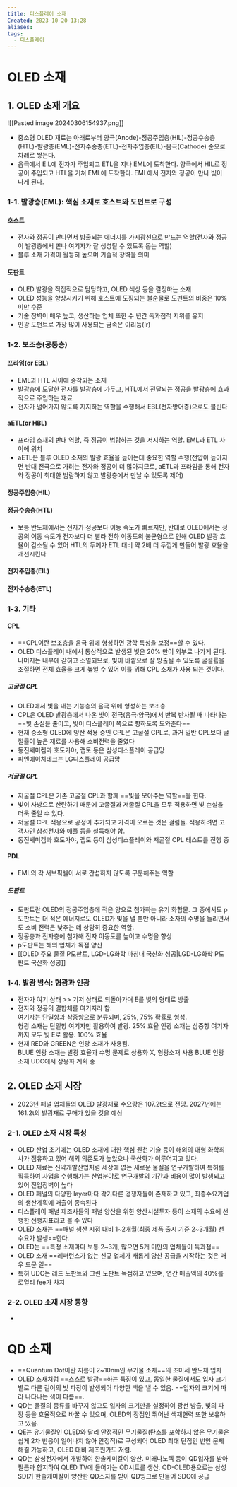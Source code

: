 ```yaml
---
title: 디스플레이 소재
Created: 2023-10-20 13:28
aliases: 
tags:
  - 디스플레이
---
```

# OLED 소재
## 1. OLED 소재 개요
![[Pasted image 20240306154937.png]]
- 중소형 OLED 재료는 아래로부터 양극(Anode)-정공주입층(HIL)-정공수송층(HTL)-발광층(EML)-전자수송층(ETL)-전자주입층(EIL)-음극(Cathode) 순으로 차례로 쌓는다.
- 음극에서 EIL에 전자가 주입되고 ETL을 지나 EML에 도착한다. 양극에서 HIL로 정공이 주입되고 HTL을 거쳐 EML에 도착한다. EML에서 전자와 정공이 만나 빛이 나게 된다.

### 1-1. 발광층(EML): 핵심 소재로 호스트와 도펀트로 구성
#### 호스트
- 전자와 정공이 만나면서 방출되는 에너지를 가시광선으로 만드는 역할(전자와 정공이 발광층에서 만나 여기자가 잘 생성될 수 있도록 돕는 역할)
- 블루 소재 가격이 월등히 높으며 기술적 장벽을 의미
#### 도판트
- OLED 발광을 직접적으로 담당하고, OLED 색상 등을 결정하는 소재
- OLED 성능을 향상시키기 위해 호스트에 도핑되는 불순물로 도펀트의 비중은 10% 미만 수준
- 기술 장벽이 매우 높고, 생산하는 업체 또한 수 년간 독과점적 지위를 유지
- 인광 도펀트로 가장 많이 사용되는 금속은 이리듐(Ir)

### 1-2. 보조층(공통층)
#### 프라임(or EBL)
- EML과 HTL 사이에 증착되는 소재
- 발광층에 도달한 전자를 발광층에 가두고, HTL에서 전달되는 정공을 발광층에 효과적으로 주입하는 재료
- 전자가 넘어가지 않도록 지지하는 역할을 수행해서 EBL(전자방어층)으로도 불린다
#### aETL(or HBL)
- 프라임 소재의 반대 역할, 즉 정공이 범람하는 것을 저지하는 역할. EML과 ETL 사이에 위치
- aETL은 블루 OLED 소재의 발광 효율을 높이는데 중요한 역할 수행(전압이 높아지면 반대 전극으로 가려는 전자와 정공이 더 많아지므로, aETL과 프라임을 통해 전자와 정공이 최대한 범람하지 않고 발광층에서 만날 수 있도록 제어)
#### 정공주입층(HIL)
#### 정공수송층(HTL)
- 보통 반도체에서는 전자가 정공보다 이동 속도가 빠르지만, 반대로 OLED에서는 정공의 이동 속도가 전자보다 더 빨라 전하 이동도의 불균형으로 인해 OLED 발광 효율이 감소될 수 있어 HTL의 두께가 ETL 대비 약 2배 더 두껍게 만들어 발광 효율을 개선시킨다
#### 전자주입층(EIL)
#### 전자수송층(ETL)

### 1-3. 기타
#### CPL
- ==CPL이란 보조층을 음극 위에 형성하면 광학 특성을 보정==할 수 있다.
- OLED 디스플레이 내에서 통상적으로 발생된 빛은 20% 만이 외부로 나가게 된다. 나머지는 내부에 갇히고 소멸되므로, 빛이 바깥으로 잘 방출될 수 있도록 굴절률을 조절하면 전체 효율을 크게 높일 수 있어 이를 위해 CPL 소재가 사용 되는 것이다.
##### 고굴절 CPL
- OLED에서 빛을 내는 기능층의 음극 위에 형성하는 보조층  
- CPL은 OLED 발광층에서 나온 빛이 전극(음극·양극)에서 반복 반사될 때 나타나는 ==빛 손실을 줄이고, 빛이 디스플레이 쪽으로 향하도록 도와준다==
- 현재 중소형 OLED에 양산 적용 중인 CPL은 고굴절 CPL로, 과거 일반 CPL보다 굴절률이 높은 재료를 사용해 소비전력을 줄였다  
- 동진쎄미켐과 호도가야, 랩토 등은 삼성디스플레이 공급망
- 피엔에이치테크는 LG디스플레이 공급망
##### 저굴절 CPL
- 저굴절 CPL은 기존 고굴절 CPL과 함께 ==빛을 모아주는 역할==을 한다.  
- 빛이 사방으로 산란하기 때문에 고굴절과 저굴절 CPL을 모두 적용하면 빛 손실을 더욱 줄일 수 있다.  
- 저굴절 CPL 적용으로 공정이 추가되고 가격이 오르는 것은 걸림돌. 적용하려면 고객사인 삼성전자와 애플 등을 설득해야 함.
- 동진쎄미켐과 호도가야, 랩토 등이 삼성디스플레이와 저굴절 CPL 테스트를 진행 중  

#### PDL
- EML의 각 서브픽셀이 서로 간섭하지 않도록 구분해주는 역할

##### 도판트
- 도판트란 OLED의 정공주입층에 적은 양으로 첨가하는 유기 화합물. 그 중에서도 p도판트는 더 적은 에너지로도 OLED가 빛을 낼 뿐만 아니라 소자의 수명을 늘리면서도 소비 전력은 낮추는 데 상당히 중요한 역할.
- 정공층과 전자층에 첨가해 전자 이동도를 높이고 수명을 향상
- p도판트는 해외 업체가 독점 양산
- [[OLED 주요 물질 P도판트, LGD-LG화학 마침내 국산화 성공|LGD-LG화학 P도판트 국산화 성공]]

### 1-4. 발광 방식: 형광과 인광  
- 전자가 여기 상태 >> 기저 상태로 되돌아가며 E를 빛의 형태로 방출  
- 전자와 정공의 결합체를 여기자라 함.  
	여기자는 단일항과 삼중항으로 분류되며, 25%, 75% 확률로 형성.  
	형광 소재는 단일항 여기자만 활용하여 발광.  25% 효율
	인광 소재는 삼중항 여기자까지 모두 빛 E로 활용. 100% 효율
- 현재 RED와 GREEN은 인광 소재가 사용됨.  
	BLUE 인광 소재는 발광 효율과 수명 문제로 상용화 X, 형광소재 사용
	BLUE 인광 소재 UDC에서 상용화 계획 중

## 2. OLED 소재 시장 
- 2023년 패널 업체들의 OLED 발광재료 수요량은 107.2t으로 전망. 2027년에는 161.2t의 발광재료 구매가 있을 것을 예상
### 2-1. OLED 소재 시장 특성
- OLED 산업 초기에는 OLED 소재에 대한 핵심 원천 기술 등이 해외의 대형 화학회사가 점유하고 있어 해외 의존도가 높았으나 국산화가 이루어지고 있다.
- OLED 재료는 신약개발산업처럼 세상에 없는 새로운 물질을 연구개발하여 특허를 획득하여 사업을 수행해가는 산업분야로 연구개발의 기간과 비용이 많이 발생되고 있어 진입장벽이 높다
- OLED 패널의 다양한 layer마다 각기다른 경쟁자들이 존재하고 있고, 최종수요기업의 생산계획에 매출이 종속된다
- 디스플레이 패널 제조사들의 패널 양산을 위한 양산시설투자 등이 소재의 수요에 선행한 선행지표라고 볼 수 있다
- OLED 소재는 ==패널 생산 시점 대비 1~2개월(최종 제품 출시 기준 2~3개월) 선수요가 발생==한다.
- OLED는 ==특정 소재마다 보통 2~3개, 많으면 5개 미만의 업체들이 독과점==
- OLED 소재 ==레퍼런스가 없는 신규 업체가 새롭게 양산 공급을 시작하는 것은 매우 드문 일==
- 특히 UDC는 레드 도판트와 그린 도판트 독점하고 있으며, 연간 매출액의 40%를 로열티 fee가 차지
### 2-2. OLED 소재 시장 동향
- 



# QD 소재
- ==Quantum Dot이란 지름이 2~10nm인 무기물 소재==의 초미세 반도체 입자
- OLED 소재처럼 ==스스로 발광==하는 특징이 있고, 동일한 물질에서도 입자 크기별로 다른 길이의 빛 파장이 발생되어 다양한 색을 낼 수 있음. ==입자의 크기에 따라 나타나는 색이 다름==.
- QD는 물질의 종류를 바꾸지 않고도 입자의 크기만을 설정하여 광선 방출, 빛의 파장 등을 효율적으로 바꿀 수 있으며, OLED의 장점인 뛰어난 색재현력 또한 보유하고 있음.
- QE는 유기물질인 OLED와 달리 안정적인 무기물질(탄소를 포함하지 않은 무기물은 쉽게 2차 반응이 일어나지 않아 안정적)로 구성되어 OLED 최대 단점인 번인 문제 해결 가능하고, OLED 대비 제조원가도 저렴.
- QD는 삼성전자에서 개발하여 한솔케미칼이 양산. 미래나노텍 등이 QD입자를 받아 필름과 합지하여 QLED TV에 들어가는 QD시트를 생산. QD-OLED용으로는 삼성SDI가 한솔케미칼이 양산한 QD소자를 받아 QD잉크로 만들어 SDC에 공급
